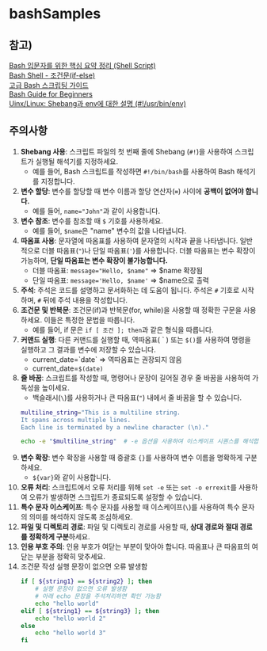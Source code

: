 # bashSamples

## 참고)
[Bash 입문자를 위한 핵심 요약 정리 (Shell Script)](https://blog.gaerae.com/2015/01/bash-hello-world.html)  
[Bash Shell - 조건문(if-else)](https://codechacha.com/ko/shell-script-if-else/)  
[고급 Bash 스크립팅 가이드](https://wiki.kldp.org/HOWTO/html/Adv-Bash-Scr-HOWTO/)  
[Bash Guide for Beginners](https://tldp.org/LDP/Bash-Beginners-Guide/html/)  
[Uinx/Linux: Shebang과 env에 대한 설명 (#!/usr/bin/env)](https://blog.gaerae.com/2015/10/what-is-the-preferred-bash-shebang.html)  

## 주의사항

1. **Shebang 사용**: 스크립트 파일의 첫 번째 줄에 Shebang (`#!`)을 사용하여 스크립트가 실행될 해석기를 지정하세요. 
    - 예를 들어, Bash 스크립트를 작성하면 `#!/bin/bash`를 사용하여 Bash 해석기를 지정합니다.
2. **변수 할당**: 변수를 할당할 때 변수 이름과 할당 연산자(**`=`**) 사이에 **공백이 없어야 합니다.** 
    - 예를 들어, `name="John"`과 같이 사용합니다.
3. **변수 참조**: 변수를 참조할 때 `$` 기호를 사용하세요. 
    - 예를 들어, `$name`은 "name" 변수의 값을 나타냅니다.
4. **따옴표 사용**: 문자열에 따옴표를 사용하여 문자열의 시작과 끝을 나타냅니다. 일반적으로 더블 따옴표(`"`)나 단일 따옴표(`'`)를 사용합니다. 더블 따옴표는 변수 확장이 가능하며, **단일 따옴표는 변수 확장이 불가능합니다.**
    - 더블 따옴표: `message="Hello, $name"` => $name 확장됨
    - 단일 따옴표: `message='Hello, $name'` => $name으로 출력
5. **주석**: 주석은 코드를 설명하고 문서화하는 데 도움이 됩니다. 주석은 `#` 기호로 시작하며, `#` 뒤에 주석 내용을 작성합니다.
6. **조건문 및 반복문**: 조건문(if)과 반복문(for, while)을 사용할 때 정확한 구문을 사용하세요. 이들은 특정한 문법을 따릅니다. 
    - 예를 들어, if 문은 `if [ 조건 ]; then`과 같은 형식을 따릅니다.
7. **커맨드 실행**: 다른 커맨드를 실행할 때, 역따옴표( \` ) 또는 `$()`를 사용하여 명령을 실행하고 그 결과를 변수에 저장할 수 있습니다.
    - current_date=\`date\` => 역따옴표는 권장되지 않음
    - current_date=`$(date)`
8. **줄 바꿈**: 스크립트를 작성할 때, 명령어나 문장이 길어질 경우 줄 바꿈을 사용하여 가독성을 높이세요. 
    - 백슬래시(`\`)를 사용하거나 큰 따옴표(`"`) 내에서 줄 바꿈을 할 수 있습니다.
    ```bash
    multiline_string="This is a multiline string.
    It spans across multiple lines.
    Each line is terminated by a newline character (\n)."
    
    echo -e "$multiline_string"  # -e 옵션을 사용하여 이스케이프 시퀀스를 해석합니다.
    ```
9. **변수 확장**: 변수 확장을 사용할 때 중괄호 `{}`를 사용하여 변수 이름을 명확하게 구분하세요. 
    - `${var}`와 같이 사용합니다.
10. **오류 처리**: 스크립트에서 오류 처리를 위해 `set -e` 또는 `set -o errexit`를 사용하여 오류가 발생하면 스크립트가 종료되도록 설정할 수 있습니다.
11. **특수 문자 이스케이프**: 특수 문자를 사용할 때 이스케이프(`\`)를 사용하여 특수 문자의 의미를 해석하지 않도록 조심하세요.
12. **파일 및 디렉토리 경로**: 파일 및 디렉토리 경로를 사용할 때, **상대 경로와 절대 경로를 정확하게 구분**하세요.
13. **인용 부호 주의**: 인용 부호가 여닫는 부분이 맞아야 합니다. 따옴표나 큰 따옴표의 여닫는 부분을 정확히 맞추세요.
14. 조건문 작성 실행 문장이 없으면 오류 발생함
    ```bash
    if [ ${string1} == ${string2} ]; then
        # 실행 문장이 없으면 오류 발생함
        # 아래 echo 문장을 주석처리하면 확인 가능함
        echo "hello world"
    elif [ ${string1} == ${string3} ]; then
        echo "hello world 2"
    else
        echo "hello world 3"
    fi
    ```
